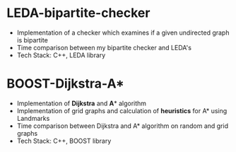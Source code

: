 # LEDA-bipartite-checker 

* Implementation of a checker which examines if a given undirected graph is bipartite 
* Time comparison between my bipartite checker and LEDA's 
* Tech Stack: C++, LEDA library 

# BOOST-Dijkstra-A* 

* Implementation of **Dijkstra** and **A*** algorithm 
* Implementation of grid graphs and calculation of **heuristics** for A* using Landmarks 
* Time comparison between Dijkstra and A* algorithm on random and grid graphs 
* Tech Stack: C++, BOOST library
